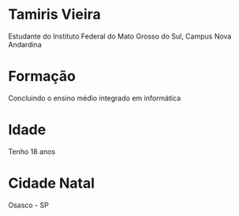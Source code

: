 # Tamiris Vieira

Estudante do Instituto Federal do Mato Grosso do Sul, Campus Nova Andardina 

# Formação

Concluindo o ensino médio integrado em informática 

# Idade 

Tenho 18 anos

# Cidade Natal

Osasco - SP